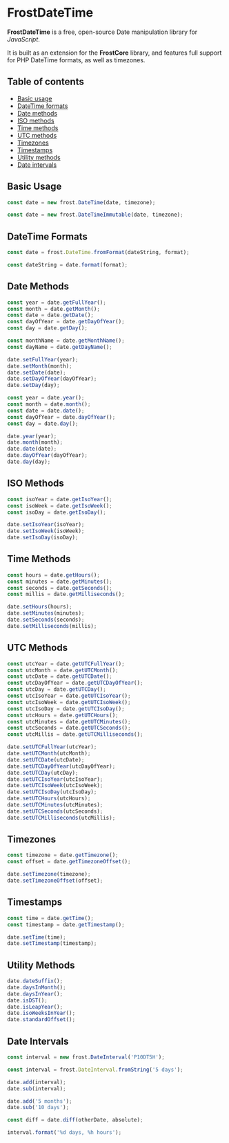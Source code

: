 # FrostDateTime

**FrostDateTime** is a free, open-source Date manipulation library for *JavaScript*.

It is built as an extension for the **FrostCore** library, and features full support for PHP DateTime formats, as well as timezones.

## Table of contents
- [Basic usage](#basic-usage)
- [DateTime formats](#datetime-formats)
- [Date methods](#date-methods)
- [ISO methods](#iso-methods)
- [Time methods](#time-methods)
- [UTC methods](#utc-methods)
- [Timezones](#timezones)
- [Timestamps](#timestamps)
- [Utility methods](#utility-methods)
- [Date intervals](#date-intervals)



## Basic Usage

```javascript
const date = new frost.DateTime(date, timezone);
```

```javascript
const date = new frost.DateTimeImmutable(date, timezone);
```


## DateTime Formats

```javascript
const date = frost.DateTime.fromFormat(dateString, format);
```

```javascript
const dateString = date.format(format);
```


## Date Methods

```javascript
const year = date.getFullYear();
const month = date.getMonth();
const date = date.getDate();
const dayOfYear = date.getDayOfYear();
const day = date.getDay();
```

```javascript
const monthName = date.getMonthName();
const dayName = date.getDayName();
```

```javascript
date.setFullYear(year);
date.setMonth(month);
date.setDate(date);
date.setDayOfYear(dayOfYear);
date.setDay(day);
```

```javascript
const year = date.year();
const month = date.month();
const date = date.date();
const dayOfYear = date.dayOfYear();
const day = date.day();

date.year(year);
date.month(month);
date.date(date);
date.dayOfYear(dayOfYear);
date.day(day);
```


## ISO Methods

```javascript
const isoYear = date.getIsoYear();
const isoWeek = date.getIsoWeek();
const isoDay = date.getIsoDay();
```

```javascript
date.setIsoYear(isoYear);
date.setIsoWeek(isoWeek);
date.setIsoDay(isoDay);
```


## Time Methods

```javascript
const hours = date.getHours();
const minutes = date.getMinutes();
const seconds = date.getSeconds();
const millis = date.getMilliseconds();
```

```javascript
date.setHours(hours);
date.setMinutes(minutes);
date.setSeconds(seconds);
date.setMilliseconds(millis);
```


## UTC Methods

```javascript
const utcYear = date.getUTCFullYear();
const utcMonth = date.getUTCMonth();
const utcDate = date.getUTCDate();
const utcDayOfYear = date.getUTCDayOfYear();
const utcDay = date.getUTCDay();
const utcIsoYear = date.getUTCIsoYear();
const utcIsoWeek = date.getUTCIsoWeek();
const utcIsoDay = date.getUTCIsoDay();
const utcHours = date.getUTCHours();
const utcMinutes = date.getUTCMinutes();
const utcSeconds = date.getUTCSeconds();
const utcMillis = date.getUTCMilliseconds();
```

```javascript
date.setUTCFullYear(utcYear);
date.setUTCMonth(utcMonth);
date.setUTCDate(utcDate);
date.setUTCDayOfYear(utcDayOfYear);
date.setUTCDay(utcDay);
date.setUTCIsoYear(utcIsoYear);
date.setUTCIsoWeek(utcIsoWeek);
date.setUTCIsoDay(utcIsoDay);
date.setUTCHours(utcHours);
date.setUTCMinutes(utcMinutes);
date.setUTCSeconds(utcSeconds);
date.setUTCMilliseconds(utcMillis);
```


## Timezones

```javascript
const timezone = date.getTimezone();
const offset = date.getTimezoneOffset();
```

```javascript
date.setTimezone(timezone);
date.setTimezoneOffset(offset);
```


## Timestamps

```javascript
const time = date.getTime();
const timestamp = date.getTimestamp();
```

```javascript
date.setTime(time);
date.setTimestamp(timestamp);
```


## Utility Methods

```javascript
date.dateSuffix();
date.daysInMonth();
date.daysInYear();
date.isDST();
date.isLeapYear();
date.isoWeeksInYear();
date.standardOffset();
```


## Date Intervals

```javascript
const interval = new frost.DateInterval('P10DT5H');
```

```javascript
const interval = frost.DateInterval.fromString('5 days');
```

```javascript
date.add(interval);
date.sub(interval);
```

```javascript
date.add('5 months');
date.sub('10 days');
```

```javascript
const diff = date.diff(otherDate, absolute);
```

```javascript
interval.format('%d days, %h hours');
```